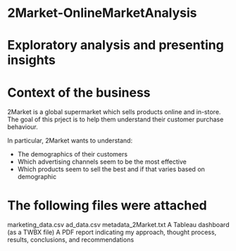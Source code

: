 # 2Market-OnlineMarketAnalysis
# Exploratory analysis and presenting insights
# Context of the business
2Market is a global supermarket which sells products online and in-store. The goal of this prject is to help them understand their customer purchase behaviour. 

In particular, 2Market wants to understand:
- The demographics of their customers 
- Which advertising channels seem to be the most effective
- Which products seem to sell the best and if that varies based on demographic

# The following files were attached
marketing_data.csv
ad_data.csv
metadata_2Market.txt 
A Tableau dashboard (as a TWBX file)
A PDF report indicating my approach, thought process, results, conclusions, and recommendations 
